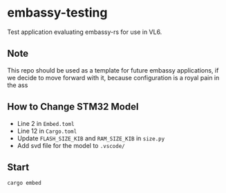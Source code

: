 # embassy-testing
Test application evaluating embassy-rs for use in VL6.

## Note
This repo should be used as a template for future embassy applications, if we decide to move forward with it, because configuration is a royal pain in the ass

## How to Change STM32 Model

- Line 2 in `Embed.toml`
- Line 12 in `Cargo.toml`
- Update `FLASH_SIZE_KIB` and `RAM_SIZE_KIB` in `size.py`
- Add svd file for the model to `.vscode/`

## Start

```bash
cargo embed
```
